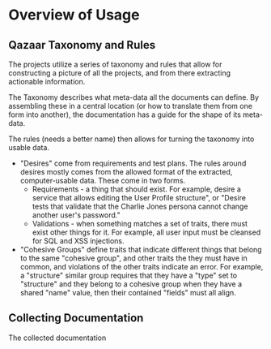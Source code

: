 # Overview of Usage

## Qazaar Taxonomy and Rules

The projects utilize a series of taxonomy and rules that allow for constructing a picture of all the projects, and from there extracting actionable information.

The Taxonomy describes what meta-data all the documents can define.  By assembling these in a central location (or how to translate them from one form into another), the documentation has a guide for the shape of its meta-data.

The rules (needs a better name) then allows for turning the taxonomy into usable data.

* "Desires" come from requirements and test plans.  The rules around desires mostly comes from the allowed format of the extracted, computer-usable data.  These come in two forms.
    * Requirements - a thing that should exist.  For example, desire a service that allows editing the User Profile structure", or "Desire tests that validate that the Charlie Jones persona cannot change another user's password."
    * Validations - when something matches a set of traits, there must exist other things for it.  For example, all user input must be cleansed for SQL and XSS injections.
* "Cohesive Groups" define traits that indicate different things that belong to the same "cohesive group", and other traits the they must have in common, and violations of the other traits indicate an error.  For example, a "structure" similar group requires that they have a "type" set to "structure" and they belong to a cohesive group when they have a shared "name" value, then their contained "fields" must all align.

## Collecting Documentation

The collected documentation 

